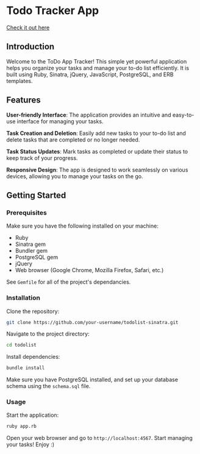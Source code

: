 # Todo Tracker App

[Check it out here](https://todolist-sinatra-b00319384f84.herokuapp.com/lists)

## Introduction

Welcome to the ToDo App Tracker! This simple yet powerful application helps you organize your tasks and manage your to-do list efficiently. It is built using Ruby, Sinatra, jQuery, JavaScript, PostgreSQL, and ERB templates.

## Features

**User-friendly Interface**: The application provides an intuitive and easy-to-use interface for managing your tasks.

**Task Creation and Deletion**: Easily add new tasks to your to-do list and delete tasks that are completed or no longer needed.

**Task Status Updates**: Mark tasks as completed or update their status to keep track of your progress.

**Responsive Design**: The app is designed to work seamlessly on various devices, allowing you to manage your tasks on the go.

## Getting Started

### Prerequisites
Make sure you have the following installed on your machine:

- Ruby
- Sinatra gem
- Bundler gem
- PostgreSQL gem
- jQuery
- Web browser (Google Chrome, Mozilla Firefox, Safari, etc.)

See `Gemfile` for all of the project's dependancies.

### Installation
Clone the repository:
```bash
git clone https://github.com/your-username/todolist-sinatra.git
```

Navigate to the project directory:
```bash
cd todolist
```

Install dependencies:
```bash
bundle install
```

Make sure you have PostgreSQL installed, and set up your database schema using the `schema.sql` file.

### Usage
Start the application:
```bash
ruby app.rb
```

Open your web browser and go to `http://localhost:4567`.
Start managing your tasks! Enjoy :)
